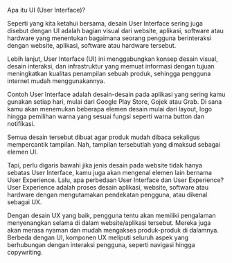 Apa itu UI (User Interface)?

Seperti yang kita ketahui bersama, desain User Interface sering juga disebut dengan UI adalah bagian visual dari website, aplikasi, software atau hardware yang menentukan bagaimana seorang pengguna berinteraksi dengan website, aplikasi, software atau hardware tersebut. 

Lebih lanjut, User Interface (UI) ini menggabungkan konsep desain visual, desain interaksi, dan infrastruktur yang memuat informasi dengan tujuan meningkatkan kualitas penampilan sebuah produk, sehingga pengguna internet mudah menggunakannya. 

Contoh User Interface adalah desain-desain pada aplikasi yang sering kamu gunakan setiap hari, mulai dari Google Play Store, Gojek atau Grab. Di sana kamu akan menemukan beberapa elemen desain mulai dari layout, logo hingga pemilihan warna yang sesuai fungsi seperti warna button dan notifikasi.

Semua desain tersebut dibuat agar produk mudah dibaca sekaligus mempercantik tampilan. Nah, tampilan tersebutlah yang dimaksud sebagai elemen UI.  

Tapi, perlu digaris bawahi jika jenis desain pada website tidak hanya sebatas User Interface, kamu juga akan mengenal elemen lain bernama User Experience. Lalu, apa perbedaan User Interface dan User Experience? User Experience adalah proses desain aplikasi, website, software atau hardware dengan mengutamakan pendekatan pengguna, atau dikenal sebagai UX.

Dengan desain UX yang baik, pengguna tentu akan memiliki pengalaman menyenangkan selama di dalam website/aplikasi tersebut. Mereka juga akan merasa nyaman dan mudah mengakses produk-produk di dalamnya. Berbeda dengan UI, komponen UX meliputi seluruh aspek yang berhubungan dengan interaksi pengguna, seperti navigasi hingga copywriting. 